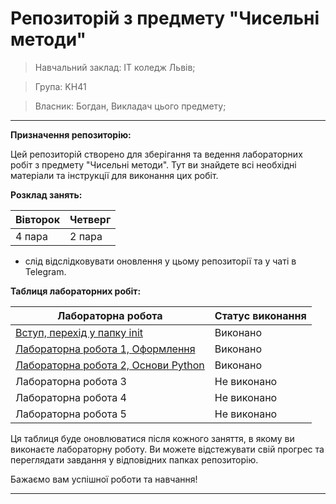 # Репозиторій з предмету "Чисельні методи"
> Навчальний заклад: ІТ коледж Львів;

> Група: KН41

> Власник: Богдан, Викладач цього предмету;
---

**Призначення репозиторію:**

Цей репозиторій створено для зберігання та ведення лабораторних робіт з предмету "Чисельні методи". Тут ви знайдете всі необхідні матеріали та інструкції для виконання цих робіт.

**Розклад занять:**

| Вівторок | Четверг |
|---|---|
| 4 пара | 2 пара |

- слід відслідковувати оновлення у цьому репозиторії та у чаті в Telegram.

**Таблиця лабораторних робіт:**

| Лабораторна робота | Статус виконання |
|--------------------|------------------|
| [Вступ, перехід у папку init](init/README.md) | Виконано |
| [Лабораторна робота 1, Оформлення](1_lab/README.md) | Виконано |
| [Лабораторна робота 2, Основи Python](2_lab/README.md) | Виконано |
| Лабораторна робота 3 | Не виконано |
| Лабораторна робота 4 | Не виконано |
| Лабораторна робота 5 | Не виконано |

Ця таблиця буде оновлюватися після кожного заняття, в якому ви виконаєте лабораторну роботу. Ви можете відстежувати свій прогрес та переглядати завдання у відповідних папках репозиторію.

Бажаємо вам успішної роботи та навчання!

---